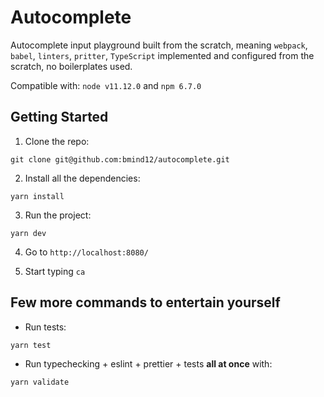 # Autocomplete

Autocomplete input playground built from the scratch, meaning `webpack`, `babel`, `linters`, `pritter`, `TypeScript` implemented and configured from the scratch, no boilerplates used.

Compatible with: `node v11.12.0` and `npm 6.7.0`

## Getting Started

1. Clone the repo:

`git clone git@github.com:bmind12/autocomplete.git`

2. Install all the dependencies:

`yarn install`

3. Run the project:

`yarn dev`

4. Go to `http://localhost:8080/`

5. Start typing `ca`

## Few more commands to entertain yourself

- Run tests:

`yarn test`

- Run typechecking + eslint + prettier + tests **all at once** with:

`yarn validate`
